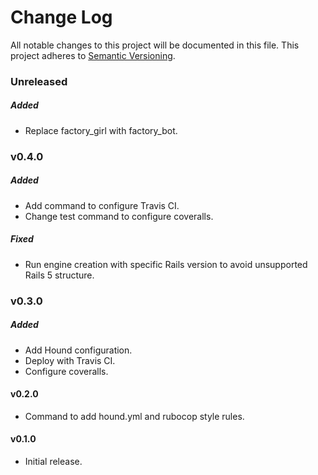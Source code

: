 # Change Log
All notable changes to this project will be documented in this file.
This project adheres to [Semantic Versioning](http://semver.org/).

### Unreleased

##### Added

* Replace factory_girl with factory_bot.

### v0.4.0

##### Added

* Add command to configure Travis CI.
* Change test command to configure coveralls.

##### Fixed

* Run engine creation with specific Rails version to avoid unsupported Rails 5 structure.

### v0.3.0

##### Added

* Add Hound configuration.
* Deploy with Travis CI.
* Configure coveralls.

#### v0.2.0

* Command to add hound.yml and rubocop style rules.

#### v0.1.0

* Initial release.
